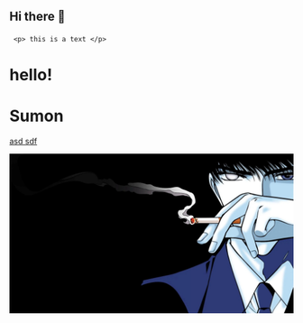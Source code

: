 ## Hi there 👋

<!--
**s-m-sumon/s-m-sumon** is a ✨ _special_ ✨ repository because its `README.md` (this file) appears on your GitHub profile.

Here are some ideas to get you started:

- 🔭 I’m currently working on ...
- 🌱 I’m currently learning ...
- 👯 I’m looking to collaborate on ...
- 🤔 I’m looking for help with ...
- 💬 Ask me about ...
- 📫 How to reach me: ...
- 😄 Pronouns: ...
- ⚡ Fun fact: ...
-->
` <p> this is a text </p>`
# hello!
<!DOCTYPE html>
<html lang="en">
<head>
</head>
<body>
    <h1>Sumon</h1>

</body>
</html>

[asd sdf](wp4364275.jpg)

<img src="wp4364275.jpg"> </img>
